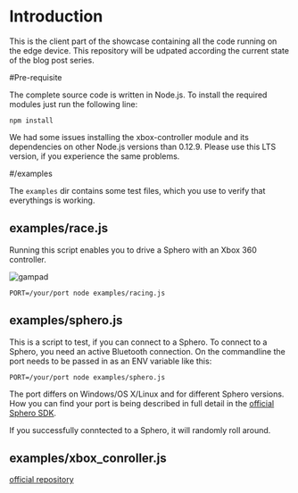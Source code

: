 # Introduction

This is the client part of the showcase containing all the code running on the edge device.
This repository will be udpated according the current state of the blog post series.

#Pre-requisite

The complete source code is written in Node.js. To install the required modules just run the following line:

```
npm install
```
We had some issues installing the xbox-controller module and its dependencies on other Node.js versions than 0.12.9.
Please use this LTS version, if you experience the same problems.


#/examples

The `examples` dir contains some test files, which you use to verify that everythings is working.

## examples/race.js

Running this script enables you to drive a Sphero with an Xbox 360 controller.

![gampad](http://scn.sap.com/servlet/JiveServlet/showImage/38-140938-935275/Arbeitsfläche+2.jpg "Gamepad controls")

```
PORT=/your/port node examples/racing.js
```

## examples/sphero.js

This is a script to test, if you can connect to a Sphero.
To connect to a Sphero, you need an active Bluetooth connection.
On the commandline the port needs to be passed in as an ENV variable like this:

```
PORT=/your/port node examples/sphero.js
```
The port differs on Windows/OS X/Linux and for different Sphero versions. How you can find your port is being described in full detail in the [official Sphero SDK](https://github.com/orbotix/sphero.js).

If you successfully conntected to a Sphero, it will randomly roll around.

## examples/xbox_conroller.js

[official repository](https://github.com/andrew/node-xbox-controller)
